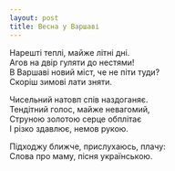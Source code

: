 ```yaml
---
layout: post
title: Весна у Варшаві
---
```


Нарешті теплі, майже літні дні.  
Агов на двір гуляти до нестями!  
В Варшаві новий міст, че не піти туди?  
Скоріш зимові лати зняти.  

Чисельний натовп спів наздоганяє.  
Тендітний голос, майже невагомий,  
Струною золотою серце обплітає  
І різко здавлює, немов рукою.  

Підходжу ближче, прислухаюсь, плачу:  
Слова про маму, пісня українською.  